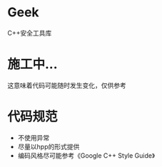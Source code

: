 # Geek
C++安全工具库

# 施工中...
这意味着代码可能随时发生变化，仅供参考

# 代码规范
- 不使用异常
- 尽量以hpp的形式提供
- 编码风格尽可能参考《Google C++ Style Guide》

